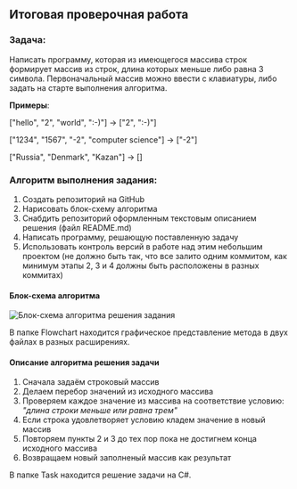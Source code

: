 ## Итоговая проверочная работа

### Задача:
Написать программу, которая из имеющегося массива строк формирует массив из строк, длина которых меньше либо равна 3 символа. Первоначальный массив можно ввести с клавиатуры, либо задать на старте выполнения алгоритма. 

__Примеры__:

["hello", "2", "world", ":-)"] -> ["2", ":-)"]

["1234", "1567", "-2", "computer science"] -> ["-2"]

["Russia", "Denmark", "Kazan"] -> [] 


### Алгоритм выполнения задания:
1. Создать репозиторий на GitHub
2. Нарисовать блок-схему алгоритма
3. Снабдить репозиторий оформленным текстовым описанием решения (файл README.md)
4. Написать программу, решающую поставленную задачу
5. Использовать контроль версий в работе над этим небольшим проектом (не должно быть так, что все залито одним коммитом, как минимум этапы 2, 3 и 4 должны быть расположены в разных коммитах)


#### Блок-схема алгоритма
![Блок-схема алгоритма решения задания](https://user-images.githubusercontent.com/115852634/205860429-276360f8-8e1b-4756-8995-a68a93f810a2.png)

В папке Flowchart находится графическое представление метода в двух файлах в разных расширениях.

#### Описание алгоритма решения задачи
1. Сначала задаём строковый массив
2. Делаем перебор значений из исходного массива
3. Проверяем каждое значение из массива на соответствие условию: _"длина строки меньше или равна трем"_
4. Если строка удовлетворяет условию кладем значение в новый массив
5. Повторяем пункты 2 и 3 до тех пор пока не достигнем конца исходного массива
6. Возвращаем новый заполненый массив как результат

В папке Task находится решение задачи на C#.
